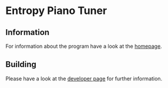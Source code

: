 # Entropy Piano Tuner

## Information
For information about the program have a look at the [homepage](http://piano-tuner.org/).

## Building
Please have a look at the [developer page](http://develop.piano-tuner.org) for further information.